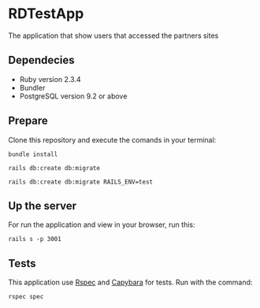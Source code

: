 # RDTestApp

The application that show users that accessed the partners sites

## Dependecies

* Ruby version 2.3.4
* Bundler
* PostgreSQL version 9.2 or above

## Prepare

Clone this repository and execute the comands in your terminal:

```
bundle install

rails db:create db:migrate

rails db:create db:migrate RAILS_ENV=test
```

## Up the server

For run the application and view in your browser, run this:

```
rails s -p 3001
```

## Tests

This application use [Rspec](http://rspec.info) and [Capybara](http://teamcapybara.github.io/capybara/) for tests.
Run with the command:

```
rspec spec
```

